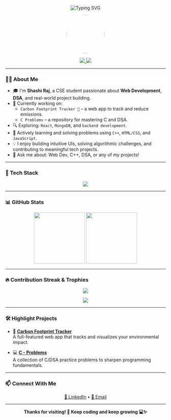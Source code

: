 <!-- Typing animation -->
<p align="center">
  <img src="https://readme-typing-svg.herokuapp.com?font=Fira+Code&size=26&pause=1000&center=true&vCenter=true&width=600&lines=Hey+there!+👋;I'm+Shashi+Raj.;Welcome+to+my+GitHub+Profile!+🚀" alt="Typing SVG" />
</p>

<!-- GitHub Profile Image -->
<p align="center">
  <img src="https://avatars.githubusercontent.com/SHASHI434" width="120" style="border-radius: 50%" />
</p>

<!-- Social badges -->
<p align="center">
  <a href="https://www.linkedin.com/in/shashi-raj-17a614318" target="_blank">
    <img src="https://img.shields.io/badge/LinkedIn-blue?style=for-the-badge&logo=linkedin" />
  </a>
  <a href="mailto:shashirj201@gmail.com">
    <img src="https://img.shields.io/badge/Gmail-red?style=for-the-badge&logo=gmail&logoColor=white" />
  </a>
</p>

---

### 👨‍💻 About Me

- 🎓 I'm **Shashi Raj**, a CSE student passionate about **Web Development**, **DSA**, and real-world project building.
- 🌱 Currently working on:
  - `Carbon Footprint Tracker 🌱` – a web app to track and reduce emissions.
  - `C Problems` – a repository for mastering C and DSA.
- 🔍 Exploring: `React`, `MongoDB`, and `backend development`.
- 🧠 Actively learning and solving problems using `C++`, `HTML/CSS`, and `JavaScript`.
- 💡 I enjoy building intuitive UIs, solving algorithmic challenges, and contributing to meaningful tech projects.
- 💬 Ask me about: Web Dev, C++, DSA, or any of my projects!

---

### 🚀 Tech Stack

<p align="center">
  <img src="https://skillicons.dev/icons?i=html,css,js,react,cpp,github,git,vscode" />
</p>

---

### 📊 GitHub Stats

<p align="center">
  <img src="https://github-readme-stats.vercel.app/api?username=SHASHI434&show_icons=true&theme=radical" height="160"/>
  <img src="https://github-readme-stats.vercel.app/api/top-langs/?username=SHASHI434&layout=compact&theme=radical" height="160"/>
</p>

---

### 🔥 Contribution Streak & Trophies

<p align="center">
  <img src="https://github-readme-streak-stats.herokuapp.com/?user=SHASHI434&theme=radical" />
</p>

<p align="center">
  <img src="https://github-profile-trophy.vercel.app/?username=SHASHI434&theme=dracula&row=1&column=6" />
</p>

---

### 🛠️ Highlight Projects

- 🌿 **[Carbon Footprint Tracker](https://github.com/SHASHI434/Carbon-tracker.git)**  
  A full-featured web app that tracks and visualizes your environmental impact.

- 💻 **[C - Problems](https://github.com/SHASHI434/C-problems.git)**  
  A collection of C/DSA practice problems to sharpen programming fundamentals.

---

### 📫 Connect With Me

<p align="center">
  <a href="https://www.linkedin.com/in/shashi-raj-17a614318">🔗 LinkedIn</a> •
  <a href="mailto:shashirj201@gmail.com">📩 Email</a>
</p>

---

<p align="center">
  <b>Thanks for visiting! 🚀 Keep coding and keep growing 💻✨</b>
</p>
